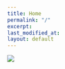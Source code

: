 ```yaml
---
title: Home
permalink: "/"
excerpt: 
last_modified_at: 
layout: default
---
```


<img src="/images/ex8b1192.jpg">